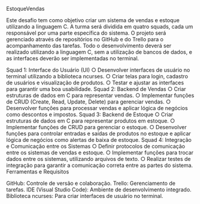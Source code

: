 EstoqueVendas

Este desafio tem como objetivo criar um sistema de vendas e estoque utilizando a linguagem C. A turma será dividida em quatro squads, cada um responsável por uma parte específica do sistema. O projeto será gerenciado através de repositórios no GitHub e do Trello para o acompanhamento das tarefas. Todo o desenvolvimento deverá ser realizado utilizando a linguagem C, sem a utilização de bancos de dados, e as interfaces deverão ser implementadas no terminal.

Squad 1: Interface do Usuário (UI) ○ Desenvolver interfaces de usuário no terminal utilizando a biblioteca ncurses. ○ Criar telas para login, cadastro de usuários e visualização de produtos. ○ Testar e ajustar as interfaces para garantir uma boa usabilidade.
Squad 2: Backend de Vendas ○ Criar estruturas de dados em C para representar vendas. ○ Implementar funções de CRUD (Create, Read, Update, Delete) para gerenciar vendas. ○ Desenvolver funções para processar vendas e aplicar lógica de negócios como descontos e impostos.
Squad 3: Backend de Estoque ○ Criar estruturas de dados em C para representar produtos em estoque. ○ Implementar funções de CRUD para gerenciar o estoque. ○ Desenvolver funções para controlar entradas e saídas de produtos no estoque e aplicar lógica de negócios como alertas de baixa de estoque.
Squad 4: Integração e Comunicação entre os Sistemas ○ Definir protocolos de comunicação entre os sistemas de vendas e estoque. ○ Implementar funções para trocar dados entre os sistemas, utilizando arquivos de texto. ○ Realizar testes de integração para garantir a comunicação correta entre as partes do sistema.
Ferramentas e Requisitos

GitHub: Controle de versão e colaboração.
Trello: Gerenciamento de tarefas.
IDE (Visual Studio Code): Ambiente de desenvolvimento integrado.
Biblioteca ncurses: Para criar interfaces de usuário no terminal.
